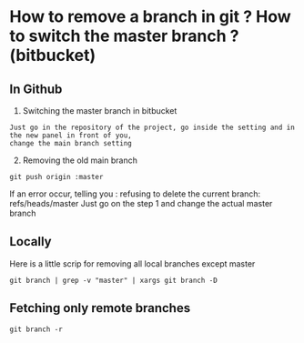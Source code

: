 # How to remove a branch in git ? How to switch the master branch ? (bitbucket)


## In Github

1. Switching the master branch in bitbucket

```
Just go in the repository of the project, go inside the setting and in the new panel in front of you,
change the main branch setting

```

2. Removing the old main branch

```
git push origin :master
```

If an error occur, telling you :
refusing to delete the current branch: refs/heads/master
Just go on the step 1 and change the actual master branch

## Locally

Here is a little scrip for removing all local branches except master

```
git branch | grep -v "master" | xargs git branch -D
```

## Fetching only remote branches

```
git branch -r
```
